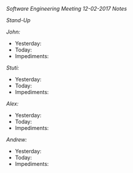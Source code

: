 _Software Engineering Meeting 12-02-2017 Notes_

_Stand-Up_

_John:_
- Yesterday:
- Today:
- Impediments:

_Stuti:_
- Yesterday:
- Today:
- Impediments:

_Alex:_
- Yesterday:
- Today:
- Impediments:

_Andrew:_
- Yesterday:
- Today:
- Impediments: